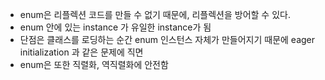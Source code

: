 - enum은 리플렉션 코드를 만들 수 없기 때문에, 리플렉션을 방어할 수 있다.
- enum 안에 있는 instance 가 유일한 instance가 됨
- 단점은 클래스를 로딩하는 순간 enum 인스턴스 자체가 만들어지기 때문에 eager initialization 과 같은 문제에 직면
- enum은 또한 직렬화, 역직렬화에 안전함